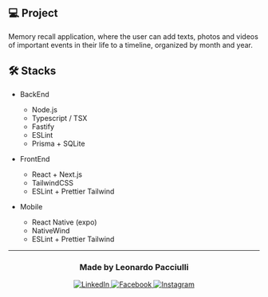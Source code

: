 ## 💻 Project

Memory recall application, where the user can add texts, photos and videos of important events in their life to a timeline, organized by month and year.

## 🛠️ Stacks

- BackEnd

  - Node.js
  - Typescript / TSX
  - Fastify
  - ESLint
  - Prisma + SQLite

- FrontEnd

  - React + Next.js
  - TailwindCSS
  - ESLint + Prettier Tailwind

- Mobile

  - React Native (expo)
  - NativeWind
  - ESLint + Prettier Tailwind

---

<h3 align="center">
  Made by Leonardo Pacciulli
</h3>

<p align="center">
  <a href="https://www.linkedin.com/in/leonardo-pacciulli">
    <img alt="LinkedIn" src="https://img.shields.io/badge/LinkedIn-/in/leonardopacciulli-0e76a8?style=flat&logoColor=white&logo=linkedin">
  </a>
  <a href="https://www.facebook.com/paculli">
    <img alt="Facebook" src="https://img.shields.io/badge/Facebook-/LeonardoPacciulli-1778F2?style=flat&logoColor=white&logo=facebook">
  </a>
  <a href="https://www.instagram.com/leopacciulli/">
    <img alt="Instagram" src="https://img.shields.io/badge/Instagram-@leopacciulli-833AB4?style=flat&logoColor=white&logo=instagram">
  </a>
</p>
